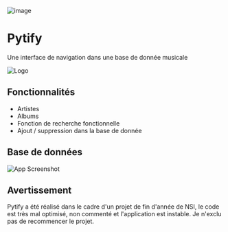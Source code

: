 ![image](https://github.com/user-attachments/assets/f56e6f12-347b-41a6-8d54-0ea1f2dc9794)
# Pytify

Une interface de navigation dans une base de donnée musicale


![Logo](https://i.ibb.co/tL404Sq/start-page.png)



## Fonctionnalités

- Artistes
- Albums
- Fonction de recherche fonctionnelle
- Ajout / suppression dans la base de donnée



## Base de données

![App Screenshot](![image](https://github.com/user-attachments/assets/f9f33ddc-94f9-4fa0-9aa2-6d7cb2344201))

## Avertissement

Pytify a été réalisé dans le cadre d'un projet de fin d'année de NSI, le code est très mal optimisé, non commenté et l'application est instable.
Je n'exclu pas de recommencer le projet.
